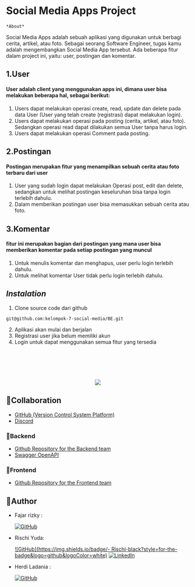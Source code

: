 # Social Media Apps Project
    *About*
Social Media Apps adalah sebuah aplikasi yang digunakan untuk berbagi cerita, artikel, atau foto. Sebagai seorang Software Engineer, tugas kamu adalah mengembangkan Social Media App tersebut. Ada beberapa fitur dalam project ini, yaitu: user, postingan dan komentar.

## 1.User 
#### User adalah client yang menggunakan apps ini, dimana user bisa melakukan beberapa hal, sebagai berikut:
1. Users dapat melakukan operasi create, read, update dan delete pada data User (User yang telah create (registrasi) dapat melakukan login).
2. Users dapat melakukan operasi pada posting (cerita, artikel, atau foto).  Sedangkan operasi read dapat dilakukan semua User tanpa harus login.
3. Users dapat melakukan operasi Comment pada posting.
## 2.Postingan 
#### Postingan merupakan fitur yang menampilkan sebuah cerita atau foto terbaru dari user
1. User yang sudah login dapat melakukan Operasi post, edit dan delete, sedangkan untuk melihat postingan keseluruhan bisa tanpa login terlebih dahulu.
2. Dalam memberikan postingan user bisa memasukkan sebuah cerita atau foto.
## 3.Komentar
#### fitur ini merupakan bagian dari postingan yang mana user bisa memberikan komentar pada setiap postingan yang muncul
1. Untuk menulis komentar dan menghapus, user perlu login terlebih dahulu.
2. Untuk melihat komentar User tidak perlu login terlebih dahulu.

## *Instalation*

1. Clone source code dari github
```
git@github.com:kelompok-7-social-media/BE.git
```
2. Aplikasi akan mulai dan berjalan
3. Registrasi user jika belum memiliki akun
4. Login untuk dapat menggunakan semua fitur yang tersedia

## 
<br /><br /><br />

<p align="center">
  <a href="https://skillicons.dev">
    <img src="https://skillicons.dev/icons?i=go,mysql,echo,aws,viper,tailwind&perline=3" />
  </a>
</p>

## 🤝Collaboration

- [GitHub (Version Control System Platform)](https://github.com/kelompok-7-social-media)
- [Discord](https://discord.com/)

### 🧰Backend

- [Github Repository for the Backend team](https://github.com/kelompok-7-social-media/BE)
- [Swagger OpenAPI](https://app.swaggerhub.com/apis-docs/Group-Project7/social-media-app-api/1.0.0)

### 🧰Frontend

- [Github Repository for the Frontend team](https://github.com/kelompok-7-social-media/FE)

## 🤖Author

- Fajar rizky :

  [![GitHub](https://img.shields.io/badge/-Fajar-black?style=for-the-badge&logo=github&logoColor=white)]([https://github.com/BE-fajar-rizky)
  
- Rischi Yuda:

  [![GitHub](https://img.shields.io/badge/- Rischi-black?style=for-the-badge&logo=github&logoColor=white)]([https://github.com/Rischiyuda) [![LinkedIn](https://img.shields.io/badge/-Rischi-blue?style=for-the-badge&logo=linkedin&logoColor=white)](https://www.linkedin.com/in/rischi-yuda-ryo17/)

- Herdi Ladania :

  [![GitHub](https://img.shields.io/badge/-Herdi-black?style=for-the-badge&logo=github&logoColor=white)]([https://github.com/herdiladania)
